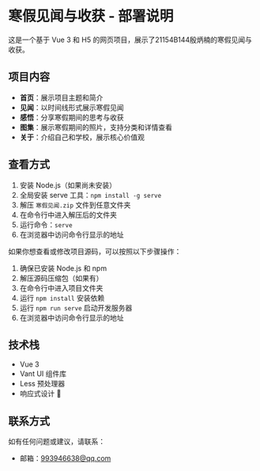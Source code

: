 # 寒假见闻与收获 - 部署说明

这是一个基于 Vue 3 和 H5 的网页项目，展示了21154B144殷炳楠的寒假见闻与收获。

## 项目内容

- **首页**：展示项目主题和简介
- **见闻**：以时间线形式展示寒假见闻
- **感悟**：分享寒假期间的思考与收获
- **图集**：展示寒假期间的照片，支持分类和详情查看
- **关于**：介绍自己和学校，展示核心价值观

## 查看方式




1. 安装 Node.js（如果尚未安装）
2. 全局安装 serve 工具：`npm install -g serve`
3. 解压 `寒假见闻.zip` 文件到任意文件夹
4. 在命令行中进入解压后的文件夹
5. 运行命令：`serve`
6. 在浏览器中访问命令行显示的地址


如果你想查看或修改项目源码，可以按照以下步骤操作：

1. 确保已安装 Node.js 和 npm
2. 解压源码压缩包（如果有）
3. 在命令行中进入项目文件夹
4. 运行 `npm install` 安装依赖
5. 运行 `npm run serve` 启动开发服务器
6. 在浏览器中访问命令行显示的地址

## 技术栈

- Vue 3
- Vant UI 组件库
- Less 预处理器
- 响应式设计


## 联系方式

如有任何问题或建议，请联系：

- 邮箱：993946638@qq.com

